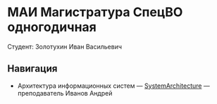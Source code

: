 МАИ Магистратура СпецВО одногодичная
==========

Студент: Золотухин Иван Васильевич

Навигация
---------

* Архитектура информационных систем — [SystemArchitecture](/SystemArchitecture/) — преподаватель Иванов Андрей